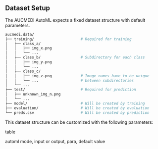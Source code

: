 ## Dataset Setup

The AUCMEDI AutoML expects a fixed dataset structure with default parameters.

```bash
aucmedi.data/
├── training/                     # Required for training
│   ├── class_a/
│   │   ├── img_x.png
│   │   └── ...
│   ├── class_b/                  # Subdirectory for each class
│   │   ├── img_y.png
│   │   └── ...
│   ├── class_c/
│   │   ├── img_z.png             # Image names have to be unique
│   │   └── ...                   # between subdirectories
│   └── ...
├── test/                         # Required for prediction
│   ├── unknown_img_n.png
│   └── ...
├── model/                        # Will be created by training
├── evaluation/                   # Will be created by evaluation
└── preds.csv                     # Will be created by prediction
```

This dataset structure can be customized with the following parameters:

table

automl mode, input or output, para, default value
